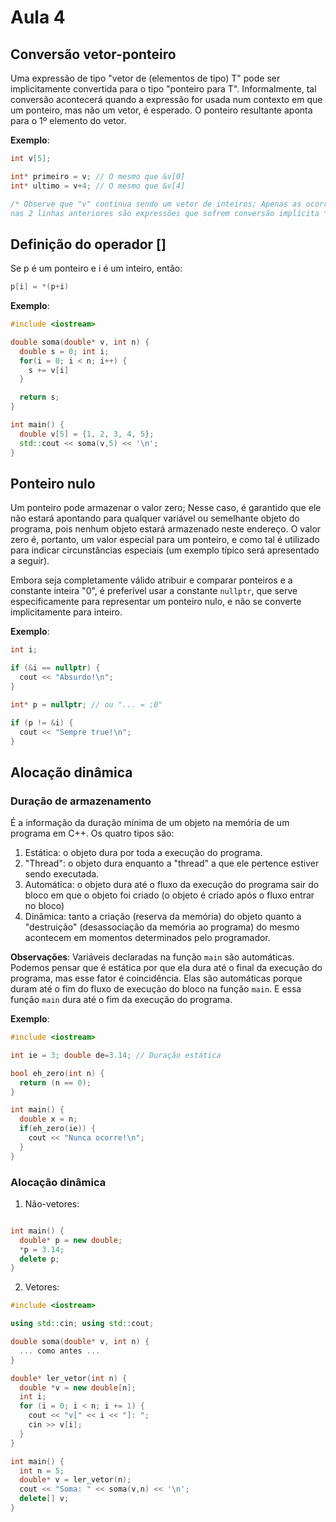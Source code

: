 # Aula 4

## Conversão vetor-ponteiro

Uma expressão de tipo "vetor de (elementos de tipo) T" pode ser implicitamente convertida para o tipo "ponteiro para T". Informalmente, tal conversão acontecerá quando a expressão for usada num contexto em que um ponteiro, mas não um vetor, é esperado. O ponteiro resultante aponta para o 1º elemento do vetor.

**Exemplo**: 

```cpp
int v[5];

int* primeiro = v; // O mesmo que &v[0]
int* ultimo = v+4; // O mesmo que &v[4]

/* Observe que "v" continua sendo um vetor de inteiros; Apenas as ocorrências de "v"
nas 2 linhas anteriores são expressões que sofrem conversão implícita */
```

## Definição do operador []

Se p é um ponteiro e i é um inteiro, então:

```cpp
p[i] = *(p+i)
```

**Exemplo**:
```cpp
#include <iostream>

double soma(double* v, int n) {
  double s = 0; int i;
  for(i = 0; i < n; i++) {
    s += v[i]
  }

  return s;
}

int main() {
  double v[5] = {1, 2, 3, 4, 5};
  std::cout << soma(v,5) << '\n';
}
```

## Ponteiro nulo

Um ponteiro pode armazenar o valor zero; Nesse caso, é garantido que ele não estará apontando para qualquer variável ou semelhante objeto do programa, pois nenhum objeto estará armazenado neste endereço. O valor zero é, portanto, um valor especial para um ponteiro, e como tal é utilizado para indicar circunstâncias especiais (um exemplo típico será apresentado a seguir).

Embora seja completamente válido atribuir e comparar ponteiros e a constante inteira "0", é preferível usar a constante `nullptr`, que serve especificamente para representar um ponteiro nulo, e não se converte implicitamente para inteiro.

**Exemplo**:
```cpp
int i;

if (&i == nullptr) {
  cout << "Absurdo!\n";
}

int* p = nullptr; // ou "... = ;0"

if (p != &i) {
  cout << "Sempre true!\n";
}
```

## Alocação dinâmica

### Duração de armazenamento

É a informação da duração mínima de um objeto na memória de um programa em C++. Os quatro tipos são:

1. Estática: o objeto dura por toda a execução do programa.
2. "Thread": o objeto dura enquanto a "thread" a que ele pertence estiver sendo executada.
3. Automática: o objeto dura até o fluxo da execução do programa sair do bloco em que o objeto foi criado (o objeto é criado após o fluxo entrar no bloco)
4. Dinâmica: tanto a criação (reserva da memória) do objeto quanto a "destruição" (desassociação da memória ao programa) do mesmo acontecem em momentos determinados pelo programador.

**Observações**: Variáveis declaradas na função `main` são automáticas. Podemos pensar que é estática por que ela dura até o final da execução do programa, mas esse fator é coincidência. Elas são automáticas porque duram até o fim do fluxo de execução do bloco na função `main`. E essa função `main` dura até o fim da execução do programa.

**Exemplo**:

```cpp
#include <iostream>

int ie = 3; double de=3.14; // Duração estática

bool eh_zero(int n) {
  return (n == 0);
}

int main() {
  double x = n;
  if(eh_zero(ie)) {
    cout << "Nunca ocorre!\n";
  }
}
```

### Alocação dinâmica

1. Não-vetores:
```cpp

int main() {
  double* p = new double;
  *p = 3.14;
  delete p;
}
```

2. Vetores:
```cpp
#include <iostream>

using std::cin; using std::cout;

double soma(double* v, int n) {
  ... como antes ...
}

double* ler_vetor(int n) {
  double *v = new double[n];
  int i;
  for (i = 0; i < n; i += 1) {
    cout << "v[" << i << "]: ";
    cin >> v[i];
  }
}

int main() {
  int n = 5;
  double* v = ler_vetor(n);
  cout << "Soma: " << soma(v,n) << '\n';
  delete[] v;
}
```